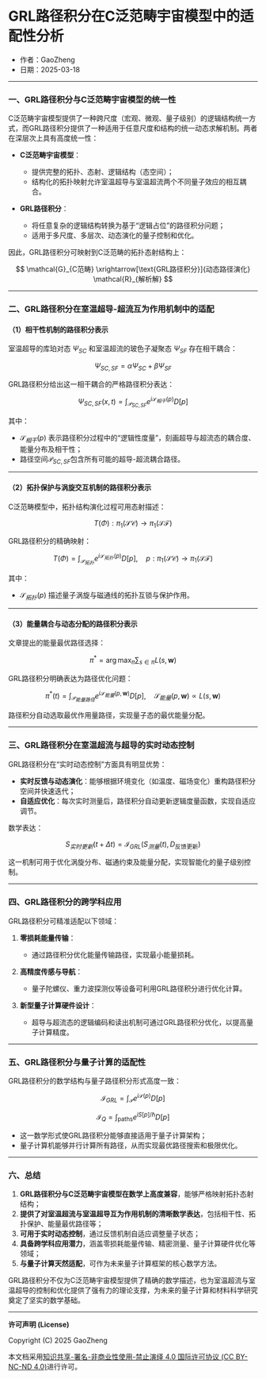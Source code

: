 # **GRL路径积分在C泛范畴宇宙模型中的适配性分析**

- 作者：GaoZheng
- 日期：2025-03-18

---

### 一、GRL路径积分与C泛范畴宇宙模型的统一性

C泛范畴宇宙模型提供了一种跨尺度（宏观、微观、量子级别）的逻辑结构统一方式，而GRL路径积分提供了一种适用于任意尺度和结构的统一动态求解机制。两者在深层次上具有高度统一性：

- **C泛范畴宇宙模型**：
  - 提供完整的拓扑、态射、逻辑结构（态空间）；
  - 结构化的拓扑映射允许室温超导与室温超流两个不同量子效应的相互耦合。

- **GRL路径积分**：
  - 将任意复杂的逻辑结构转换为基于“逻辑占位”的路径积分问题；
  - 适用于多尺度、多层次、动态演化的量子控制和优化。

因此，GRL路径积分可映射到C泛范畴的拓扑态射结构上：

$$
\mathcal{G}_{C范畴} \xrightarrow[\text{GRL路径积分}]{动态路径演化} \mathcal{R}_{解析解}
$$

---

### 二、GRL路径积分在室温超导-超流互为作用机制中的适配

#### （1）相干性机制的路径积分表示

室温超导的库珀对态 $\Psi_{SC}$ 和室温超流的玻色子凝聚态 $\Psi_{SF}$ 存在相干耦合：

$$
\Psi_{SC,SF} = \alpha \Psi_{SC} + \beta \Psi_{SF}
$$

GRL路径积分给出这一相干耦合的严格路径积分表达：

$$
\Psi_{SC,SF}(x,t) = \int_{\mathcal{P}_{SC,SF}} e^{i\mathcal{S}_{相干}(p)} D[p]
$$

其中：
- $\mathcal{S}_{相干}(p)$ 表示路径积分过程中的“逻辑性度量”，刻画超导与超流态的耦合度、能量分布及相干性；
- 路径空间$\mathcal{P}_{SC,SF}$包含所有可能的超导-超流耦合路径。

---

#### （2）拓扑保护与涡旋交互机制的路径积分表示

C泛范畴模型中，拓扑结构演化过程可用态射描述：

$$
T(\Phi): \pi_1(\mathcal{SC}) \to \pi_1(\mathcal{SF})
$$

GRL路径积分的精确映射：

$$
T(\Phi)=\int_{\mathcal{P}_{拓扑}} e^{i\mathcal{S}_{拓扑}(p)}D[p],\quad p:\pi_1(\mathcal{SC})\rightarrow\pi_1(\mathcal{SF})
$$

其中：
- $\mathcal{S}_{拓扑}(p)$ 描述量子涡旋与磁通线的拓扑互锁与保护作用。

---

#### （3）能量耦合与动态分配的路径积分表示

文章提出的能量最优路径选择：

$$
\pi^* = \arg\max_{\pi} \sum_{s \in \pi} L(s,\mathbf{w})
$$

GRL路径积分明确表达为路径优化问题：

$$
\pi^*(t)=\int_{\mathcal{P}_{能量路径}} e^{i\mathcal{S}_{能量}(p,\mathbf{w})}D[p],\quad\mathcal{S}_{能量}(p,\mathbf{w})\propto L(s,\mathbf{w})
$$

路径积分自动选取最优作用量路径，实现量子态的最优能量分配。

---

### 三、GRL路径积分在室温超流与超导的实时动态控制

GRL路径积分在“实时动态控制”方面具有明显优势：

- **实时反馈与动态演化**：能够根据环境变化（如温度、磁场变化）重构路径积分空间并快速迭代；
- **自适应优化**：每次实时测量后，路径积分自动更新逻辑度量函数，实现自适应调节。

数学表达：

$$
S_{实时更新}(t+\Delta t)=\mathcal{I}_{GRL}\left(S_{测量}(t), D_{\text{反馈更新}}\right)
$$

这一机制可用于优化涡旋分布、磁通约束及能量分配，实现智能化的量子级别控制。

---

### 四、GRL路径积分的跨学科应用

GRL路径积分可精准适配以下领域：

1. **零损耗能量传输**：
   - 通过路径积分优化能量传输路径，实现最小能量损耗。

2. **高精度传感与导航**：
   - 量子陀螺仪、重力波探测仪等设备可利用GRL路径积分进行优化计算。

3. **新型量子计算硬件设计**：
   - 超导与超流态的逻辑编码和读出机制可通过GRL路径积分优化，以提高量子计算精度。

---

### 五、GRL路径积分与量子计算的适配性

GRL路径积分的数学结构与量子路径积分形式高度一致：

$$
\mathcal{I}_{GRL} = \int_{\mathcal{P}} e^{i\mathcal{S}(p)}D[p]
$$

$$
\mathcal{I}_{Q} = \int_{\text{paths}} e^{iS[p]/\hbar}D[p]
$$

- 这一数学形式使GRL路径积分能够直接适用于量子计算架构；
- 量子计算机能够并行计算所有路径，从而实现最优路径搜索和极限优化。

---

### 六、总结

1. **GRL路径积分与C泛范畴宇宙模型在数学上高度兼容**，能够严格映射拓扑态射结构；
2. **提供了对室温超流与室温超导互为作用机制的清晰数学表达**，包括相干性、拓扑保护、能量最优路径等；
3. **可用于实时动态控制**，通过反馈机制自适应调整量子状态；
4. **具备跨学科应用潜力**，涵盖零损耗能量传输、精密测量、量子计算硬件优化等领域；
5. **与量子计算天然适配**，可作为未来量子计算框架的核心数学方法。

GRL路径积分不仅为C泛范畴宇宙模型提供了精确的数学描述，也为室温超流与室温超导的控制和优化提供了强有力的理论支撑，为未来的量子计算和材料科学研究奠定了坚实的数学基础。

---

**许可声明 (License)**

Copyright (C) 2025 GaoZheng 

本文档采用[知识共享-署名-非商业性使用-禁止演绎 4.0 国际许可协议 (CC BY-NC-ND 4.0)](https://creativecommons.org/licenses/by-nc-nd/4.0/deed.zh-Hans)进行许可。
